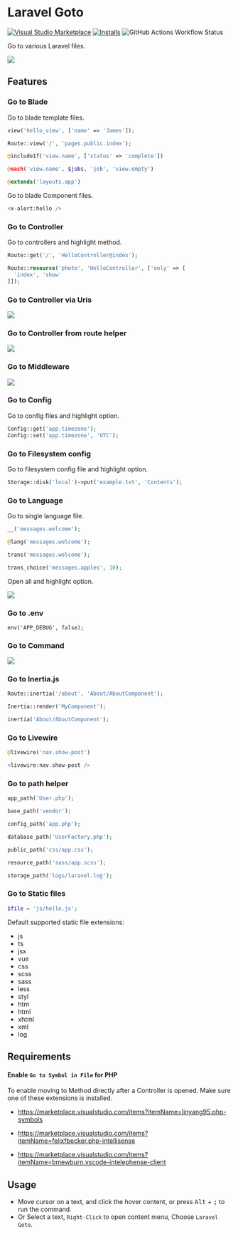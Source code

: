 # Laravel Goto

[![Visual Studio Marketplace](https://img.shields.io/visual-studio-marketplace/v/absszero.vscode-laravel-goto?style=for-the-badge&label=VS%20Marketplace&logo=visual-studio-code)](https://marketplace.visualstudio.com/items?itemName=absszero.vscode-laravel-goto)
[![Installs](https://img.shields.io/visual-studio-marketplace/i/absszero.vscode-laravel-goto?style=for-the-badge)](https://marketplace.visualstudio.com/items?itemName=absszero.vscode-laravel-goto)
![GitHub Actions Workflow Status](https://img.shields.io/github/actions/workflow/status/absszero/vscode-laravel-goto/test.yaml?style=for-the-badge)

Go to various Laravel files.

![](example.gif)


## Features

### Go to Blade

Go to blade template files.

```php
view('hello_view', ['name' => 'James']);

Route::view('/', 'pages.public.index');

@includeIf('view.name', ['status' => 'complete'])

@each('view.name', $jobs, 'job', 'view.empty')

@extends('layouts.app')
```

Go to blade Component files.

```php
<x-alert:hello />
```

### Go to Controller

Go to controllers and highlight method.

```php
Route::get('/', 'HelloController@index');

Route::resource('photo', 'HelloController', ['only' => [
  'index', 'show'
]]);
```

### Go to Controller via Uris

![](go-to-controller.gif)

### Go to Controller from route helper

![](route.gif)

### Go to Middleware

![](middleware.gif)

### Go to Config

Go to config files and highlight option.

```php
Config::get('app.timezone');
Config::set('app.timezone', 'UTC');
```

### Go to Filesystem config

Go to filesystem config file and highlight option.

```php
Storage::disk('local')->put('example.txt', 'Contents');
```


### Go to Language

Go to single language file.
```php
__('messages.welcome');

@lang('messages.welcome');

trans('messages.welcome');

trans_choice('messages.apples', 10);
```

Open all and highlight option.

![](language.gif)

### Go to .env

```
env('APP_DEBUG', false);
```

### Go to Command

![](command.gif)


### Go to Inertia.js

```php
Route::inertia('/about', 'About/AboutComponent');

Inertia::render('MyComponent');

inertia('About/AboutComponent');
```

### Go to Livewire

```php
@livewire('nav.show-post')

<livewire:nav.show-post />
```

### Go to path helper

```php
app_path('User.php');

base_path('vendor');

config_path('app.php');

database_path('UserFactory.php');

public_path('css/app.css');

resource_path('sass/app.scss');

storage_path('logs/laravel.log');
```

### Go to Static files

```php
$file = 'js/hello.js';
```

Default supported static file extensions:

- js
- ts
- jsx
- vue
- css
- scss
- sass
- less
- styl
- htm
- html
- xhtml
- xml
- log


## Requirements

#### Enable `Go to Symbol in File` for PHP

To enable moving to Method directly after a Controller is opened. Make sure one of these extensions is installed.

- https://marketplace.visualstudio.com/items?itemName=linyang95.php-symbols

- https://marketplace.visualstudio.com/items?itemName=felixfbecker.php-intellisense

- https://marketplace.visualstudio.com/items?itemName=bmewburn.vscode-intelephense-client


## Usage

- Move cursor on a text, and click the hover content, or press <kbd>Alt</kbd> + <kbd>;</kbd> to run the command.
- Or Select a text, `Right-Click` to open content menu, Choose `Laravel Goto`.
